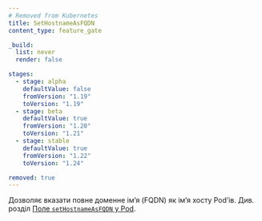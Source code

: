 ```yaml
---
# Removed from Kubernetes
title: SetHostnameAsFQDN
content_type: feature_gate

_build:
  list: never
  render: false

stages:
  - stage: alpha 
    defaultValue: false
    fromVersion: "1.19"
    toVersion: "1.19"
  - stage: beta 
    defaultValue: true
    fromVersion: "1.20"
    toVersion: "1.21"    
  - stage: stable
    defaultValue: true
    fromVersion: "1.22"
    toVersion: "1.24"    

removed: true
---
```

Дозволяє вказати повне доменне імʼя (FQDN) як імʼя хосту Podʼів. Див. розділ [Поле `setHostnameAsFQDN` у Pod](/uk/docs/concepts/services-networking/dns-pod-service/#pod-sethostnameasfqdn-field).
